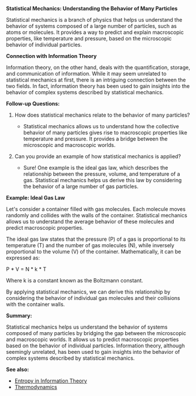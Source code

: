 **Statistical Mechanics: Understanding the Behavior of Many Particles**

Statistical mechanics is a branch of physics that helps us understand the behavior of systems composed of a large number of particles, such as atoms or molecules. It provides a way to predict and explain macroscopic properties, like temperature and pressure, based on the microscopic behavior of individual particles.

**Connection with Information Theory**

Information theory, on the other hand, deals with the quantification, storage, and communication of information. While it may seem unrelated to statistical mechanics at first, there is an intriguing connection between the two fields. In fact, information theory has been used to gain insights into the behavior of complex systems described by statistical mechanics.

**Follow-up Questions:**

1. How does statistical mechanics relate to the behavior of many particles?
   - Statistical mechanics allows us to understand how the collective behavior of
     many particles gives rise to macroscopic properties like temperature and
     pressure. It provides a bridge between the microscopic and macroscopic
     worlds.

2. Can you provide an example of how statistical mechanics is applied?
   - Sure! One example is the ideal gas law, which describes the relationship
     between the pressure, volume, and temperature of a gas. Statistical
     mechanics helps us derive this law by considering the behavior of a large
     number of gas particles.

**Example: Ideal Gas Law**

Let's consider a container filled with gas molecules. Each molecule moves randomly and collides with the walls of the container. Statistical mechanics allows us to understand the average behavior of these molecules and predict macroscopic properties.

The ideal gas law states that the pressure (P) of a gas is proportional to its temperature (T) and the number of gas molecules (N), while inversely proportional to the volume (V) of the container. Mathematically, it can be expressed as:

P * V = N * k * T

Where k is a constant known as the Boltzmann constant.

By applying statistical mechanics, we can derive this relationship by considering the behavior of individual gas molecules and their collisions with the container walls.

**Summary:**

Statistical mechanics helps us understand the behavior of systems composed of many particles by bridging the gap between the microscopic and macroscopic worlds. It allows us to predict macroscopic properties based on the behavior of individual particles. Information theory, although seemingly unrelated, has been used to gain insights into the behavior of complex systems described by statistical mechanics.

**See also:**

- [Entropy in Information Theory](?concept=entropy+in+information+theory&specialist_role=Information+theorist&target_audience=Manager+without+much+technical+background)
- [Thermodynamics](?concept=thermodynamics&specialist_role=Information+theorist&target_audience=Manager+without+much+technical+background)